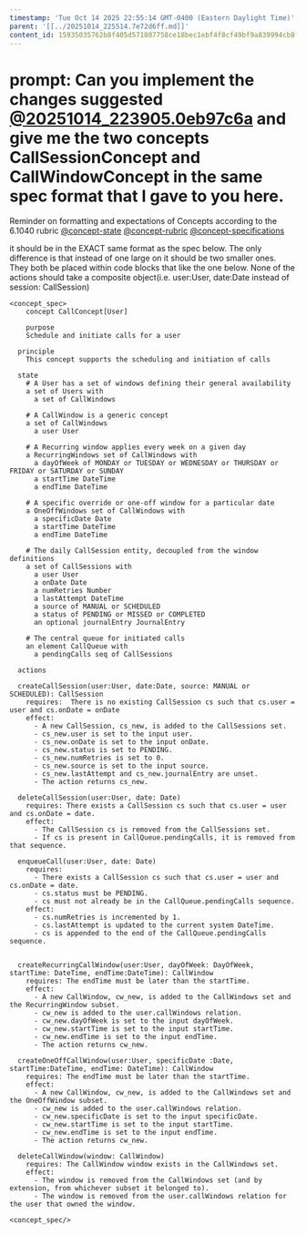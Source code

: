 ```yaml
---
timestamp: 'Tue Oct 14 2025 22:55:14 GMT-0400 (Eastern Daylight Time)'
parent: '[[../20251014_225514.7e72d6ff.md]]'
content_id: 15935035762b8f405d571807758ce18bec1ebf4f8cf49bf9a839994cb8f83104
---
```


# prompt: Can you implement the changes suggested [@20251014\_223905.0eb97c6a](../../context/design/brainstorming/questioning.md/20251014_223905.0eb97c6a.md) and give me the two concepts CallSessionConcept and CallWindowConcept in the same spec format that I gave to you here.

Reminder on formatting and expectations of Concepts according to the 6.1040 rubric
[@concept-state](../background/detailed/concept-state.md)
[@concept-rubric](../background/detailed/concept-rubric.md)
[@concept-specifications](../background/concept-specifications.md)

it should be in the EXACT same format as the spec below. The only difference is that instead of one large on it should be two smaller ones. They both be placed within code blocks that like the one below. None of the actions should take a composite object(i.e. user:User, date:Date instead of session: CallSession)

```
<concept_spec>
	concept CallConcept[User]

	purpose
    Schedule and initiate calls for a user

  principle
    This concept supports the scheduling and initiation of calls

  state
    # A User has a set of windows defining their general availability
    a set of Users with
      a set of CallWindows

    # A CallWindow is a generic concept
    a set of CallWindows
      a user User

    # A Recurring window applies every week on a given day
    a RecurringWindows set of CallWindows with
      a dayOfWeek of MONDAY or TUESDAY or WEDNESDAY or THURSDAY or FRIDAY or SATURDAY or SUNDAY
      a startTime DateTime
      a endTime DateTime

    # A specific override or one-off window for a particular date
    a OneOffWindows set of CallWindows with
      a specificDate Date
      a startTime DateTime
      a endTime DateTime

    # The daily CallSession entity, decoupled from the window definitions
    a set of CallSessions with
      a user User
      a onDate Date
      a numRetries Number
      a lastAttempt DateTime
      a source of MANUAL or SCHEDULED
      a status of PENDING or MISSED or COMPLETED
      an optional journalEntry JournalEntry

    # The central queue for initiated calls
    an element CallQueue with
      a pendingCalls seq of CallSessions
    
  actions

  createCallSession(user:User, date:Date, source: MANUAL or SCHEDULED): CallSession
    requires:  There is no existing CallSession cs such that cs.user = user and cs.onDate = onDate
    effect: 
      - A new CallSession, cs_new, is added to the CallSessions set.
      - cs_new.user is set to the input user.
      - cs_new.onDate is set to the input onDate.
      - cs_new.status is set to PENDING.
      - cs_new.numRetries is set to 0.
      - cs_new.source is set to the input source.
      - cs_new.lastAttempt and cs_new.journalEntry are unset.
      - The action returns cs_new.

  deleteCallSession(user:User, date: Date)
    requires: There exists a CallSession cs such that cs.user = user and cs.onDate = date.
    effect:
      - The CallSession cs is removed from the CallSessions set.
      - If cs is present in CallQueue.pendingCalls, it is removed from that sequence.

  enqueueCall(user:User, date: Date)
    requires:
      - There exists a CallSession cs such that cs.user = user and cs.onDate = date.
      - cs.status must be PENDING.
      - cs must not already be in the CallQueue.pendingCalls sequence.
    effect:
      - cs.numRetries is incremented by 1.
      - cs.lastAttempt is updated to the current system DateTime.
      - cs is appended to the end of the CallQueue.pendingCalls sequence.


  createRecurringCallWindow(user:User, dayOfWeek: DayOfWeek, startTime: DateTime, endTime:DateTime): CallWindow
    requires: The endTime must be later than the startTime.
    effect:
      - A new CallWindow, cw_new, is added to the CallWindows set and the RecurringWindow subset.
      - cw_new is added to the user.callWindows relation.
      - cw_new.dayOfWeek is set to the input dayOfWeek.
      - cw_new.startTime is set to the input startTime.
      - cw_new.endTime is set to the input endTime.
      - The action returns cw_new.
  
  createOneOffCallWindow(user:User, specificDate :Date, startTime:DateTime, endTime: DateTime): CallWindow
    requires: The endTime must be later than the startTime.
    effect:
      - A new CallWindow, cw_new, is added to the CallWindows set and the OneOffWindow subset.
      - cw_new is added to the user.callWindows relation.
      - cw_new.specificDate is set to the input specificDate.
      - cw_new.startTime is set to the input startTime.
      - cw_new.endTime is set to the input endTime.
      - The action returns cw_new.

  deleteCallWindow(window: CallWindow)
    requires: The CallWindow window exists in the CallWindows set.
    effect:
      - The window is removed from the CallWindows set (and by extension, from whichever subset it belonged to).
      - The window is removed from the user.callWindows relation for the user that owned the window.

<concept_spec/>
```
